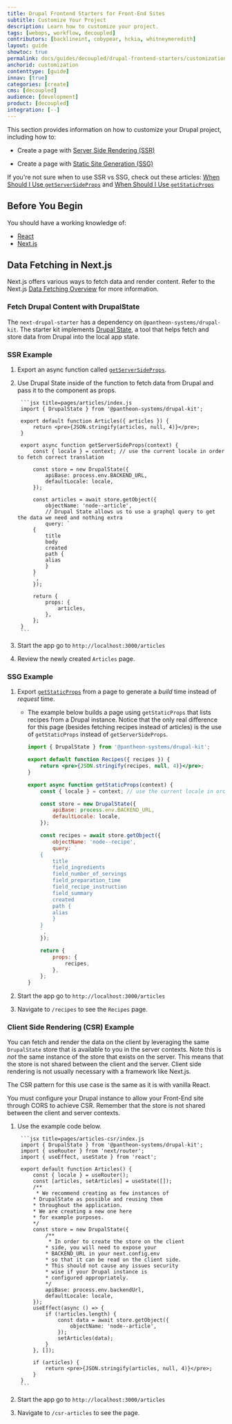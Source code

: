 ```yaml
---
title: Drupal Frontend Starters for Front-End Sites
subtitle: Customize Your Project
description: Learn how to customize your project.
tags: [webops, workflow, decoupled]
contributors: [backlineint, cobypear, hckia, whitneymeredith]
layout: guide
showtoc: true
permalink: docs/guides/decoupled/drupal-frontend-starters/customization
anchorid: customization
contenttype: [guide]
innav: [true]
categories: [create]
cms: [decoupled]
audience: [development]
product: [decoupled]
integration: [--]
---
```


This section provides information on how to customize your Drupal project, including how to:

- Create a page with [Server Side Rendering (SSR)](https://nextjs.org/docs/basic-features/pages#server-side-rendering)

- Create a page with [Static Site Generation (SSG)](https://nextjs.org/docs/basic-features/pages#static-generation-recommended)

<Alert title="Note"  type="info" >

If you're not sure when to use SSR vs SSG, check out these articles:
[When Should I Use `getServerSideProps`](https://nextjs.org/docs/basic-features/data-fetching/get-server-side-props#when-should-i-use-getserversideprops) and
[When Should I Use `getStaticProps`](https://nextjs.org/docs/basic-features/data-fetching/get-static-props#when-should-i-use-getstaticprops)

</Alert>

## Before You Begin

You should have a working knowledge of:

- [React](https://reactjs.org/)
- [Next.js](https://nextjs.org/)

## Data Fetching in Next.js

Next.js offers various ways to fetch data and render content. Refer to the
Next.js [Data Fetching Overview](https://nextjs.org/docs/basic-features/data-fetching/overview) for more information.


### Fetch Drupal Content with DrupalState

The `next-drupal-starter` has a dependency on `@pantheon-systems/drupal-kit`.
The starter kit implements [Drupal State](https://project.pages.drupalcode.org/drupal_state/en/introduction/), a tool that helps fetch and store data from Drupal into the local app state.

### SSR Example

1. Export an async function called [`getServerSideProps`](https://nextjs.org/docs/basic-features/data-fetching/get-server-side-props).

1. Use Drupal State inside of the function to fetch data from Drupal and pass it to the component as props.

		```jsx title=pages/articles/index.js
		import { DrupalState } from '@pantheon-systems/drupal-kit';

		export default function Articles({ articles }) {
			return <pre>{JSON.stringify(articles, null, 4)}</pre>;
		}

		export async function getServerSideProps(context) {
			const { locale } = context; // use the current locale in order to fetch correct translation

			const store = new DrupalState({
				apiBase: process.env.BACKEND_URL,
				defaultLocale: locale,
			});

			const articles = await store.getObject({
				objectName: 'node--article',
				// Drupal State allows us to use a graphql query to get the data we need and nothing extra
				query: `
			{
				title
				body
				created
				path {
				alias
				}
			}
			`,
			});

			return {
				props: {
					articles,
				},
			};
		}
		```

1. Start the app go to `http://localhost:3000/articles`

1. Review the newly created `Articles` page.

### SSG Example

1. Export [`getStaticProps`](https://nextjs.org/docs/basic-features/data-fetching/get-static-props) from a page to generate a _build_ time instead of _request_ time.

	- The example below builds a page using `getStaticProps` that lists recipes from a Drupal instance. Notice that the only real difference for this page (besides fetching recipes instead of articles) is the use of `getStaticProps` instead of `getServerSideProps`.

		```jsx title=pages/recipes/index.js
		import { DrupalState } from '@pantheon-systems/drupal-kit';

		export default function Recipes({ recipes }) {
			return <pre>{JSON.stringify(recipes, null, 4)}</pre>;
		}

		export async function getStaticProps(context) {
			const { locale } = context; // use the current locale in order to fetch correct translation

			const store = new DrupalState({
				apiBase: process.env.BACKEND_URL,
				defaultLocale: locale,
			});

			const recipes = await store.getObject({
				objectName: 'node--recipe',
				query: `
			{
				title
				field_ingredients
				field_number_of_servings
				field_preparation_time
				field_recipe_instruction
				field_summary
				created
				path {
				alias
				}
			}
			`,
			});

			return {
				props: {
					recipes,
				},
			};
		}
		```

1. Start the app go to `http://localhost:3000/articles`

1. Navigate to `/recipes` to see the `Recipes` page.


### Client Side Rendering (CSR) Example

You can fetch and render the data on the client by leveraging the same `DrupalState` store that is available to you in the server contexts. Note this is *not* the same instance of the store that exists on the server. This means that the store is not shared between the client and the server. Client side rendering is not usually necessary with a framework like Next.js.

The CSR pattern for this use case is the same as it is with vanilla React.

<Alert title="Note"  type="info" >

You must configure your Drupal instance to allow your Front-End site through CORS to achieve CSR. Remember that the store is not shared between the client and server contexts.

</Alert>

1. Use the example code below.

		```jsx title=pages/articles-csr/index.js
		import { DrupalState } from '@pantheon-systems/drupal-kit';
		import { useRouter } from 'next/router';
		import { useEffect, useState } from 'react';

		export default function Articles() {
			const { locale } = useRouter();
			const [articles, setArticles] = useState([]);
			/**
			 * We recommend creating as few instances of
			* DrupalState as possible and reusing them
			* throughout the application.
			* We are creating a new one here
			* for example purposes.
			*/
			const store = new DrupalState({
				/**
				 * In order to create the store on the client
				* side, you will need to expose your
				* BACKEND_URL in your next.config.env
				* so that it can be read on the client side.
				* This should not cause any issues security
				* wise if your Drupal instance is
				* configured appropriately.
				*/
				apiBase: process.env.backendUrl,
				defaultLocale: locale,
			});
			useEffect(async () => {
				if (!articles.length) {
					const data = await store.getObject({
						objectName: 'node--article',
					});
					setArticles(data);
				}
			}, []);

			if (articles) {
				return <pre>{JSON.stringify(articles, null, 4)}</pre>;
			}
		}
		```
1. Start the app go to `http://localhost:3000/articles`

1. Navigate to `/csr-articles` to see the page.